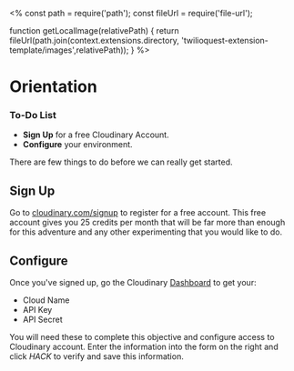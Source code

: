 <%
const path = require('path');
const fileUrl = require('file-url');

function getLocalImage(relativePath) {
    return fileUrl(path.join(context.extensions.directory,
    'twilioquest-extension-template/images',relativePath));
}
%>

# Orientation
<div class="aside">
<h3>To-Do List</h3>
<ul>
  <li><b>Sign Up</b> for a free Cloudinary Account.</li>
  <li><b>Configure</b> your environment.</li>
</ul>
</div>

There are few things to do before we can really get started.

## Sign Up

Go to [cloudinary.com/signup](https://cloudinary.com/signup) to register for a free account. This free account gives you 25 credits per month that will be far more than enough for this adventure and any other experimenting that you would like to do.

## Configure
Once you've signed up, go the Cloudinary [Dashboard](https://cloudinary.com/console) to get your:
* Cloud Name
* API Key
* API Secret

You will need these to complete this objective and configure access to Cloudinary account.  Enter the information into the form on the right and click _HACK_ to verify and save this information.